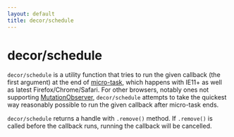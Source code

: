 ```yaml
---
layout: default
title: decor/schedule
---
```


# decor/schedule

`decor/schedule` is a utility function that tries to run the given callback (the first argument) at the end of [micro-task](http://www.whatwg.org/specs/web-apps/current-work/multipage/webappapis.html#perform-a-microtask-checkpoint), which happens with IE11+ as well as latest Firefox/Chrome/Safari. For other browsers, notably ones not supporting [MutationObserver](https://developer.mozilla.org/en-US/docs/Web/API/MutationObserver), `decor/schedule` attempts to take the quickest way reasonably possible to run the given callback after micro-task ends.

`decor/schedule` returns a handle with `.remove()` method. If `.remove()` is called before the callback runs, running the callback will be cancelled.
